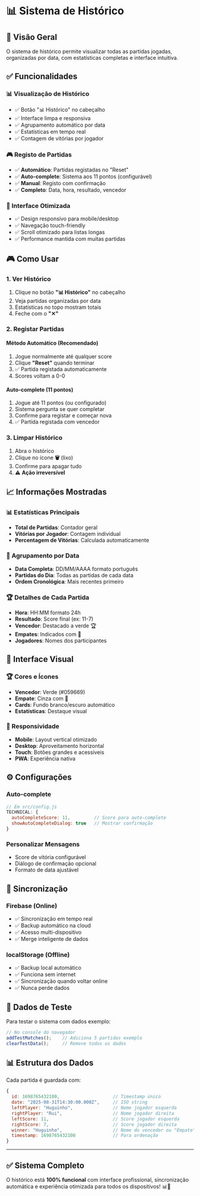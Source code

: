 # 📊 Sistema de Histórico

## 🎯 **Visão Geral**

O sistema de histórico permite visualizar todas as partidas jogadas, organizadas por data, com estatísticas completas e interface intuitiva.

## ✅ **Funcionalidades**

### **📊 Visualização de Histórico**
- ✅ Botão "📊 Histórico" no cabeçalho
- ✅ Interface limpa e responsiva
- ✅ Agrupamento automático por data
- ✅ Estatísticas em tempo real
- ✅ Contagem de vitórias por jogador

### **🎮 Registo de Partidas**
- ✅ **Automático**: Partidas registadas no "Reset"
- ✅ **Auto-complete**: Sistema aos 11 pontos (configurável)
- ✅ **Manual**: Registo com confirmação
- ✅ **Completo**: Data, hora, resultado, vencedor

### **📱 Interface Otimizada**
- ✅ Design responsivo para mobile/desktop
- ✅ Navegação touch-friendly
- ✅ Scroll otimizado para listas longas
- ✅ Performance mantida com muitas partidas

## 🎮 **Como Usar**

### **1. Ver Histórico**
1. Clique no botão **"📊 Histórico"** no cabeçalho
2. Veja partidas organizadas por data
3. Estatísticas no topo mostram totais
4. Feche com o **"✕"**

### **2. Registar Partidas**

#### **Método Automático (Recomendado)**
1. Jogue normalmente até qualquer score
2. Clique **"Reset"** quando terminar
3. ✅ Partida registada automaticamente
4. Scores voltam a 0-0

#### **Auto-complete (11 pontos)**
1. Jogue até 11 pontos (ou configurado)
2. Sistema pergunta se quer completar
3. Confirme para registar e começar nova
4. ✅ Partida registada com vencedor

### **3. Limpar Histórico**
1. Abra o histórico
2. Clique no ícone **🗑️** (lixo)
3. Confirme para apagar tudo
4. ⚠️ **Ação irreversível**

## 📈 **Informações Mostradas**

### **📊 Estatísticas Principais**
- **Total de Partidas**: Contador geral
- **Vitórias por Jogador**: Contagem individual
- **Percentagem de Vitórias**: Calculada automaticamente

### **📅 Agrupamento por Data**
- **Data Completa**: DD/MM/AAAA formato português
- **Partidas do Dia**: Todas as partidas de cada data
- **Ordem Cronológica**: Mais recentes primeiro

### **🏆 Detalhes de Cada Partida**
- **Hora**: HH:MM formato 24h
- **Resultado**: Score final (ex: 11-7)
- **Vencedor**: Destacado a verde 🏆
- **Empates**: Indicados com 🤝
- **Jogadores**: Nomes dos participantes

## 🎨 **Interface Visual**

### **🏆 Cores e Ícones**
- **Vencedor**: Verde (#059669)
- **Empate**: Cinza com 🤝
- **Cards**: Fundo branco/escuro automático
- **Estatísticas**: Destaque visual

### **📱 Responsividade**
- **Mobile**: Layout vertical otimizado
- **Desktop**: Aproveitamento horizontal
- **Touch**: Botões grandes e acessíveis
- **PWA**: Experiência nativa

## ⚙️ **Configurações**

### **Auto-complete**
```javascript
// Em src/config.js
TECHNICAL: {
  autoCompleteScore: 11,         // Score para auto-complete
  showAutoCompleteDialog: true   // Mostrar confirmação
}
```

### **Personalizar Mensagens**
- Score de vitória configurável
- Diálogo de confirmação opcional
- Formato de data ajustável

## 🔄 **Sincronização**

### **Firebase (Online)**
- ✅ Sincronização em tempo real
- ✅ Backup automático na cloud
- ✅ Acesso multi-dispositivo
- ✅ Merge inteligente de dados

### **localStorage (Offline)**
- ✅ Backup local automático
- ✅ Funciona sem internet
- ✅ Sincronização quando voltar online
- ✅ Nunca perde dados

## 🧪 **Dados de Teste**

Para testar o sistema com dados exemplo:

```javascript
// No console do navegador
addTestMatches();    // Adiciona 5 partidas exemplo
clearTestData();     // Remove todos os dados
```

## 📊 **Estrutura dos Dados**

Cada partida é guardada com:
```javascript
{
  id: 1698765432100,                    // Timestamp único
  date: "2025-08-31T14:30:00.000Z",     // ISO string
  leftPlayer: "Huguinho",               // Nome jogador esquerda
  rightPlayer: "Rui",                   // Nome jogador direita  
  leftScore: 11,                        // Score jogador esquerda
  rightScore: 7,                        // Score jogador direita
  winner: "Huguinho",                   // Nome do vencedor ou "Empate"
  timestamp: 1698765432100              // Para ordenação
}
```

---

## ✅ **Sistema Completo**

O histórico está **100% funcional** com interface profissional, sincronização automática e experiência otimizada para todos os dispositivos! 📊🏓
